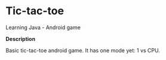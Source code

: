 # Tic-tac-toe
Learning Java - Android game

<b>Description</b>

Basic tic-tac-toe android game. It has one mode yet: 1 vs CPU.